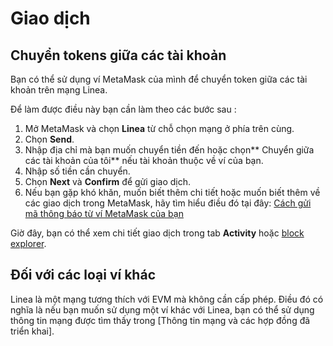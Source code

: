 # Giao dịch

## Chuyển tokens giữa các tài khoản
Bạn có thể sử dụng ví MetaMask của mình để chuyển token giữa các tài khoản trên mạng Linea.

Để làm được điều này bạn cần làm theo các bước sau : 

1. Mở MetaMask và chọn **Linea** từ chỗ chọn mạng ở phía trên cùng.
2. Chọn **Send**.
3. Nhập địa chỉ mà bạn muốn chuyển tiền đến hoặc chọn** Chuyển giữa các tài khoản của tôi** nếu tài khoản thuộc về ví của bạn.
4. Nhập số tiền cần chuyển.
5. Chọn **Next** và **Confirm** để gửi giao dịch.
6. Nếu bạn gặp khó khăn, muốn biết thêm chi tiết hoặc muốn biết thêm về các giao dịch trong MetaMask, hãy tìm hiểu điều đó tại đây: [Cách gửi mã thông báo từ ví MetaMask của bạn](https://support.metamask.io/hc/en-us/articles/360015488931-How-to-send-tokens-from-your-MetaMask-wallet)

Giờ đây, bạn có thể xem chi tiết giao dịch trong tab **Activity** hoặc [block explorer](https://lineascan.build/).

## Đối với các loại ví khác
Linea là một mạng tương thích với EVM mà không cần cấp phép. Điều đó có nghĩa là nếu bạn muốn sử dụng một ví khác với Linea, bạn có thể sử dụng thông tin mạng được tìm thấy trong [Thông tin mạng và các hợp đồng đã triển khai].
